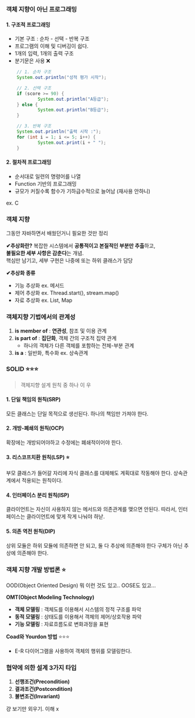 
### 객체 지향이 아닌 프로그래밍 
#### 1. 구조적 프로그래밍 

- 기본 구조 : 순차 - 선택 - 반복 구조 
- 프로그램의 이해 및 디버깅이 쉽다.
- 1개의 입력, 1개의 출력 구조 
- 분기문은 사용 ❌
```java
	// 1. 순차 구조
	System.out.println("성적 평가 시작");

	// 2. 선택 구조
	if (score >= 90) {
			System.out.println("A등급");
	} else {
			System.out.println("B등급");
	}

	// 3. 반복 구조
	System.out.println("출력 시작 :");
	for (int i = 1; i <= 5; i++) {
			System.out.print(i + " ");
	}
```


#### 2. 절차적 프로그래밍 

- 순서대로 일련의 명령어를 나열
- Function 기반의 프로그래밍 
- 규모가 커질수록 함수가 기하급수적으로 늘어남 (재사용 안하니)

ex. C

### 객체 지향 

그동안 자바하면서 배웠던거니 필요한 것만 정리 

**✔추상화란?**
복잡한 시스템에서 **공통적이고 본질적인 부분만 추출**하고,  
**불필요한 세부 사항은 감춘다**는 개념.  
핵심만 남기고, 세부 구현은 나중에 또는 하위 클래스가 담당


**✔추상화 종류** 
- 기능 추상화 ex. 메서드 
- 제어 추상화  ex. Thread.start(), stream.map()
- 자료 추상화 ex. List, Map


### 객체지향 기법에서의 관계성

1. **is member of** : **연관성**, 참조 및 이용 관계
2. **is part of** : **집단화**, 객체 간의 구조적 집약 관계
	- 하나의 객체가 다른 객체를 포함하는 전체-부분 관계
3. **is a** : 일반화, 특수화  ex. 상속관계 


### SOLID ⭐⭐⭐
> 객체지향 설계 원칙 중 하나 
> 이 우
#### 1. 단일 책임의 원칙(SRP)
모든 클래스는 단일 목적으로 생선된다.
하나의 책임만 가져야 한다.

#### 2. 개방-폐쇄의 원칙(OCP)
확장에는 개방되어야하고 수정에는 폐쇄적이어야 한다.

#### 3. 리스코프치환 원칙(LSP) ⭐
부모 클래스가 들어갈 자리에 자식 클래스를 대체해도 계획대로 작동해야 한다.
상속관계에서 적용되는 원칙이다.

#### 4. 인터페이스 분리 원칙(ISP)
클라이언트는 자신이 사용하지 않는 메서드와 의존관계를 맺으면 안된다.
따라서, 인터페이스는 클라이언트에 맞게 작게 나눠야 하낟.
#### 5. 의존 역전 원칙(DIP)
상위 모듈은 하위 모듈에 의존하면 안 되고, 둘 다 추상에 의존해야 한다
구체가 아닌 추상에 의존해야 한다.

### 객체 지향 개발 방법론 ⭐
OOD(Object Oriented Design) 뭐 이런 것도 있고..
OOSE도 있고...

**OMT(Object Modeling Technology)**
- **객체 모델링** : 객체도를 이용해서 시스템의 정적 구조를 파악 
- **동적 모델링** : 상태도를 이용해서 객체의 제어/상호작용 파악
- **기능 모델링** : 자료흐름도로 변화과정을 표현 

**Coad와 Yourdon 방법**  ⭐⭐⭐
- E-R 다이어그램을 사용하여 객체의 행위를 모델링한다.


### 협약에 의한 설계 3가지 타입 
1. **선행조건(Precondition)**
2. **결과조건(Postcondition)**
3. **불변조건(Invariant)**

걍 보기만 외우기. 이해 x 














